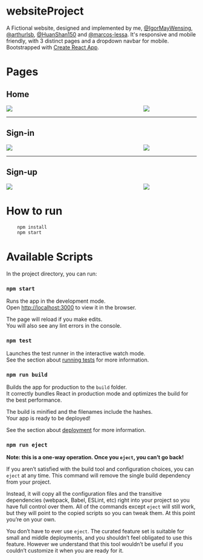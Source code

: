 # websiteProject
A Fictional website, designed and implemented by me, [@IgorMayWensing](https://github.com/IgorMayWensing), [@arthurlsb](https://github.com/arthurlsb), [@HuanShan150](https://github.com/HuanShan150) and [@marcos-lessa](https://github.com/marcos-lessa). It's responsive and mobile friendly, with 3 distinct pages and a dropdown navbar for mobile. Bootstrapped with [Create React App](https://github.com/facebook/create-react-app).


# Pages


## Home
<div style="display:flex; align-items: center;">
     <div style="flex:5">
          <img src="https://user-images.githubusercontent.com/16853682/185296449-26f7af06-09f5-4acc-acb2-f6b4875544b1.png"/>
     </div>
     <div style="flex:2;padding-left:10px;">
          <img src="https://user-images.githubusercontent.com/16853682/185297559-40c8e74c-5f9a-4e62-b8d6-266c77091ce5.png" />
     </div>
</div>

---

## Sign-in
<div style="display:flex; align-items: center;">
     <div style="flex:5">
          <img src="https://user-images.githubusercontent.com/16853682/185296698-496560e9-6afe-43db-85df-d246a34b2423.png"/>
     </div>
     <div style="flex:2;padding-left:10px;">
          <img src="https://user-images.githubusercontent.com/16853682/185299936-8b5eeed9-456a-4dc3-8897-4a7e927f0ff5.png" />
     </div>
</div>

---

## Sign-up
<div style="display:flex; align-items: center;">
     <div style="flex:5">
          <img src="https://user-images.githubusercontent.com/16853682/185296776-af41370f-39e4-465c-b2c6-7d6ab6b27f44.png"/>
     </div>
     <div style="flex:2;padding-left:10px;">
          <img src="https://user-images.githubusercontent.com/16853682/185300191-a14f3390-9cc1-404e-9ec6-7f6b7ff2e17c.png" />
     </div>
</div>

# How to run 

```bash
    npm install
    npm start
```

# Available Scripts

In the project directory, you can run:

### `npm start`

Runs the app in the development mode.\
Open [http://localhost:3000](http://localhost:3000) to view it in the browser.

The page will reload if you make edits.\
You will also see any lint errors in the console.

### `npm test`

Launches the test runner in the interactive watch mode.\
See the section about [running tests](https://facebook.github.io/create-react-app/docs/running-tests) for more information.

### `npm run build`

Builds the app for production to the `build` folder.\
It correctly bundles React in production mode and optimizes the build for the best performance.

The build is minified and the filenames include the hashes.\
Your app is ready to be deployed!

See the section about [deployment](https://facebook.github.io/create-react-app/docs/deployment) for more information.

### `npm run eject`

**Note: this is a one-way operation. Once you `eject`, you can’t go back!**

If you aren’t satisfied with the build tool and configuration choices, you can `eject` at any time. This command will remove the single build dependency from your project.

Instead, it will copy all the configuration files and the transitive dependencies (webpack, Babel, ESLint, etc) right into your project so you have full control over them. All of the commands except `eject` will still work, but they will point to the copied scripts so you can tweak them. At this point you’re on your own.

You don’t have to ever use `eject`. The curated feature set is suitable for small and middle deployments, and you shouldn’t feel obligated to use this feature. However we understand that this tool wouldn’t be useful if you couldn’t customize it when you are ready for it.

